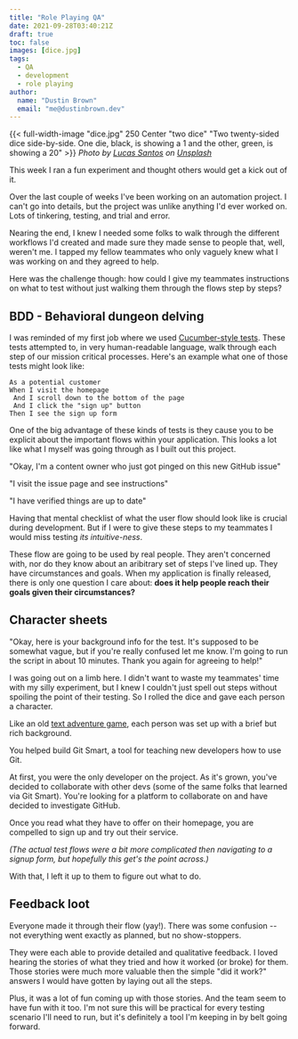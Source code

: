 ```yaml
---
title: "Role Playing QA"
date: 2021-09-28T03:40:21Z
draft: true
toc: false
images: [dice.jpg]
tags:
  - QA
  - development
  - role playing
author:
  name: "Dustin Brown"
  email: "me@dustinbrown.dev"
---
```


{{< full-width-image "dice.jpg" 250 Center "two dice" "Two twenty-sided dice side-by-side. One die, black, is showing a 1 and the other, green, is showing a 20" >}}
<em class="attribution">Photo by [Lucas Santos](https://unsplash.com/@_staticvoid) on [Unsplash](https://unsplash.com)</em>

This week I ran a fun experiment and thought others would get a kick out of it.

Over the last couple of weeks I've been working on an automation project. I can't go into details, but the project was unlike anything I'd ever worked on. Lots of tinkering, testing, and trial and error.

Nearing the end, I knew I needed some folks to walk through the different workflows I'd created and made sure they made sense to people that, well, weren't me. I tapped my fellow teammates who only vaguely knew what I was working on and they agreed to help.

Here was the challenge though: how could I give my teammates instructions on what to test without just walking them through the flows step by steps?

## BDD - Behavioral dungeon delving

I was reminded of my first job where we used [Cucumber-style tests](https://en.wikipedia.org/wiki/Cucumber_(software)). These tests attempted to, in very human-readable language, walk through each step of our mission critical processes. Here's an example what one of those tests might look like:

```
As a potential customer
When I visit the homepage
 And I scroll down to the bottom of the page
 And I click the "sign up" button
Then I see the sign up form
```

One of the big advantage of these kinds of tests is they cause you to be explicit about the important flows within your application. This looks a lot like what I myself was going through as I built out this project.

"Okay, I'm a content owner who just got pinged on this new GitHub issue"

"I visit the issue page and see instructions"

"I have verified things are up to date"

Having that mental checklist of what the user flow should look like is crucial during development. But if I were to give these steps to my teammates I would miss testing _its intuitive-ness_.

These flow are going to be used by real people. They aren't concerned with, nor do they know about an aribitrary set of steps I've lined up. They have circumstances and goals. When my application is finally released, there is only one question I care about: **does it help people reach their goals given their circumstances?**

## Character sheets

"Okay, here is your background info for the test. It's supposed to be somewhat vague, but if you're really confused let me know. I'm going to run the script in about 10 minutes. Thank you again for agreeing to help!"

I was going out on a limb here. I didn't want to waste my teammates' time with my silly experiment, but I knew I couldn't just spell out steps without spoiling the point of their testing. So I rolled the dice and gave each person a character.

Like an old [text adventure game](https://en.wikipedia.org/wiki/Interactive_fiction), each person was set up with a brief but rich background.

<div class="zork">
  <p>
    You helped build Git Smart, a tool for teaching new developers how to use Git.
  </p>
  <p>
    At first, you were the only developer on the project. As it's grown, you've decided to collaborate with other devs (some of the same folks that learned via Git Smart). You're looking for a platform to collaborate on and have decided to investigate GitHub.
  </p>
  <p>
    Once you read what they have to offer on their homepage, you are compelled to sign up and try out their service.
  </p>
</div>

_(The actual test flows were a bit more complicated then navigating to a signup form, but hopefully this get's the point across.)_

With that, I left it up to them to figure out what to do.

## Feedback loot

Everyone made it through their flow (yay!). There was some confusion -- not everything went exactly as planned, but no show-stoppers.

They were each able to provide detailed and qualitative feedback. I loved hearing the stories of what they tried and how it worked (or broke) for them. Those stories were much more valuable then the simple "did it work?" answers I would have gotten by laying out all the steps.

Plus, it was a lot of fun coming up with those stories. And the team seem to have fun with it too. I'm not sure this will be practical for every testing scenario I'll need to run, but it's definitely a tool I'm keeping in by belt going forward.

